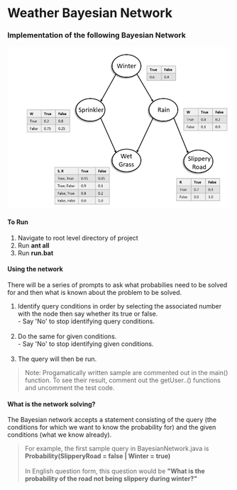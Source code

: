 # Weather Bayesian Network

### Implementation of the following Bayesian Network

![Weather Network](docs/graph.png)


#### To Run

1. Navigate to root level directory of project
2. Run **ant all**
3. Run **run.bat**

#### Using the network

There will be a series of prompts to ask what probabilies need to be solved for and then what is known about the problem to be solved. 

1. Identify query conditions in order 
by selecting the associated number with the node then say whether its true or false. <br> -  Say 'No' to stop identifying query conditions. 
<br><br>
2. Do the same for given conditions. <br> -  Say 'No' to stop identifying given conditions. <br><br> 
3. The query will then be run.

>Note: Progamatically written sample are commented out in the main() function. 
To see their result, comment out the getUser..() functions and uncomment the test code. 

#### What is the network solving?

The Bayesian network accepts a statement consisting of the query (the conditions for which we want to know the probability for) and the given conditions (what we know already).

>For example, the first sample query in BayesianNetwork.java is **Probability(SlipperyRoad = false | Winter = true)** <br><br> In English question form, this question would be **"What is the probability of the road not being slippery during winter?"**
